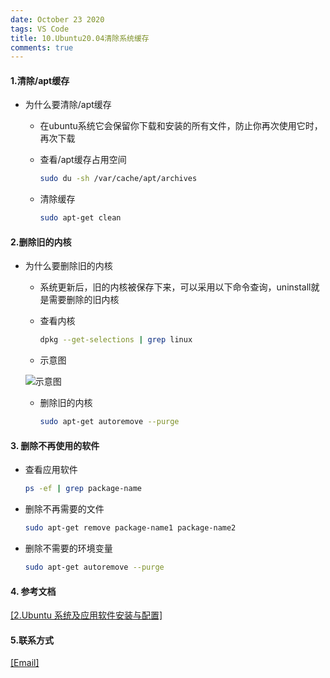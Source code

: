 ```yaml
---
date: October 23 2020
tags: VS Code
title: 10.Ubuntu20.04清除系统缓存
comments: true
---
```


#### 1.清除/apt缓存

- 为什么要清除/apt缓存

  - 在ubuntu系统它会保留你下载和安装的所有文件，防止你再次使用它时，再次下载

  - 查看/apt缓存占用空间

    ```bash
    sudo du -sh /var/cache/apt/archives
    ```

  - 清除缓存

    ```bash
    sudo apt-get clean
    ```

#### 2.删除旧的内核

- 为什么要删除旧的内核

  - 系统更新后，旧的内核被保存下来，可以采用以下命令查询，uninstall就是需要删除的旧内核

  - 查看内核

    ```bash
    dpkg --get-selections | grep linux
    ```
  - 示意图

  ![示意图](https://s1.ax1x.com/2020/10/11/0g6vWV.png)

  - 删除旧的内核

    ```bash
    sudo apt-get autoremove --purge
    ```
#### 3. 删除不再使用的软件

- 查看应用软件

  ```bash
  ps -ef | grep package-name
  ```

- 删除不再需要的文件

  ```bash
  sudo apt-get remove package-name1 package-name2
  ```

- 删除不需要的环境变量

   ```bash
  sudo apt-get autoremove --purge
  ```

#### 4. 参考文档

[[2.Ubuntu 系统及应用软件安装与配置]](https://web-oyster.github.io/2020/10/24/Linux/Ubuntu/Ubuntu%E7%B3%BB%E7%BB%9F%E5%8F%8A%E5%BA%94%E7%94%A8%E8%BD%AF%E4%BB%B6%E5%AE%89%E8%A3%85%E4%B8%8E%E9%85%8D%E7%BD%AE/)


#### 5.联系方式

[[Email]](yuanmin8888@outlook.com)